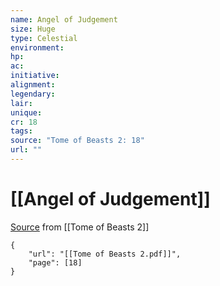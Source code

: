 ```yaml
---
name: Angel of Judgement
size: Huge
type: Celestial
environment: 
hp: 
ac: 
initiative: 
alignment: 
legendary: 
lair: 
unique: 
cr: 18
tags: 
source: "Tome of Beasts 2: 18"
url: ""
---
```

# [[Angel of Judgement]]

[Source](zotero://open-pdf/library/items/9UQIAB6R?page=18) from [[Tome of Beasts 2]]

```pdf
{
	"url": "[[Tome of Beasts 2.pdf]]",
	"page": [18]
}
```

